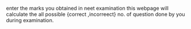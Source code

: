 enter the marks you obtained in neet examination
this webpage will calculate the all possible {correct ,incorreect} no. of question done by you during examination.
